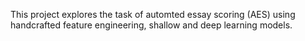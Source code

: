 This project explores the task of automted essay scoring (AES) using handcrafted feature engineering, shallow and deep learning models.